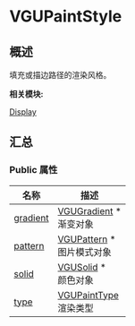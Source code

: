 # VGUPaintStyle


## 概述

填充或描边路径的渲染风格。

**相关模块:**

[Display](_display.md)


## 汇总


### Public 属性

  | 名称 | 描述 | 
| -------- | -------- |
| [gradient](_display.md#gradient) | [VGUGradient](_v_g_u_gradient.md)&nbsp;\*<br/>渐变对象 | 
| [pattern](_display.md#pattern) | [VGUPattern](_v_g_u_pattern.md)&nbsp;\*<br/>图片模式对象 | 
| [solid](_display.md#solid) | [VGUSolid](_v_g_u_solid.md)&nbsp;\*<br/>颜色对象 | 
| [type](_display.md#type-77) | [VGUPaintType](_display.md#vgupainttype)<br/>渲染类型 | 
